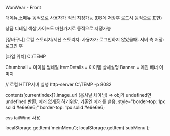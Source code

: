 WonWear - Front

대메뉴,소메뉴 동적으로 사용자가 직접 지정가능 (DB에 저장후 로드시 동적으로 표현)

상품 디테일 색상,사이즈도 마찬가지로 동적으로 지정가능

[장바구니]
로컬 스토리지/세션 스토리지: 사용자가 로그인하지 않았을때.
서버 측 저장: 로그인 후

[파일 위치]
C:\TEMP

Chumbnail = 아이템 썸네일
ItemDetails = 아이템 상세설명
Banner = 메인 베너 이미지

// 로컬 HTTP서버 실행
http-server C:\TEMP -p 8082

contents[currentIndex]?.image_url (옵셔널 체이닝)
=> obj가 undefined면 undefined 반환, 에러 없게끔 하기위함. 기존엔 에러를 뱉음,
style="border-top: 1px solid #e6e6e6;"
    border-top: 1px solid #e6e6e6;


css tailWind 사용



localStorage.getItem('meinMenu');
localStorage.getItem('subMenu');